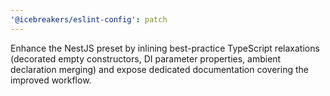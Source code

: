 ```yaml
---
'@icebreakers/eslint-config': patch
---
```


Enhance the NestJS preset by inlining best-practice TypeScript relaxations (decorated empty constructors, DI parameter properties, ambient declaration merging) and expose dedicated documentation covering the improved workflow.
